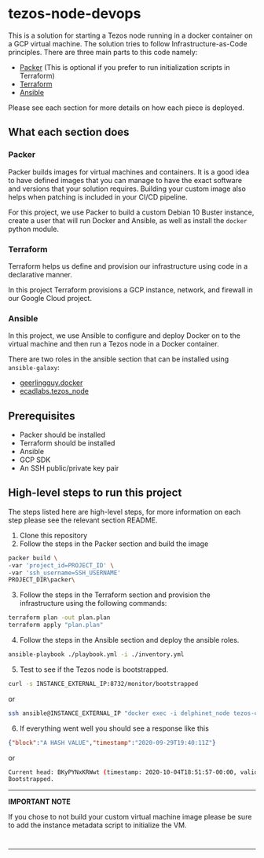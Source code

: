 # tezos-node-devops
This is a solution for starting a Tezos node running in a docker container on a GCP virtual machine. The solution tries to follow Infrastructure-as-Code principles. There are three main parts to this code namely:
* [Packer](packer/) (This is optional if you prefer to run initialization scripts in Terraform)
* [Terraform](terraform/)
* [Ansible](ansible/)

Please see each section for more details on how each piece is deployed.

## What each section does
### Packer
Packer builds images for virtual machines and containers. It is a good idea to have defined images that you can manage to have the exact software and versions that your solution requires. Building your custom image also helps when patching is included in your CI/CD pipeline.

For this project, we use Packer to build a custom Debian 10 Buster instance, create a user that will run Docker and Ansible, as well as install the `docker` python module.

### Terraform
Terraform helps us define and provision our infrastructure using code in a declarative manner.

In this project Terraform provisions a GCP instance, network, and firewall in our Google Cloud project.

### Ansible
In this project, we use Ansible to configure and deploy Docker on to the virtual machine and then run a Tezos node in a Docker container.

There are two roles in the ansible section that can be installed using `ansible-galaxy`:
* [geerlingguy.docker](https://github.com/geerlingguy/ansible-role-docker)
* [ecadlabs.tezos_node](https://github.com/ecadlabs/ansible-role-tezos-node)

## Prerequisites
* Packer should be installed
* Terraform should be installed
* Ansible
* GCP SDK
* An SSH public/private key pair

## High-level steps to run this project
The steps listed here are high-level steps, for more information on each step please see the relevant section README.
1. Clone this repository
2. Follow the steps in the Packer section and build the image
```bash
packer build \
-var 'project_id=PROJECT_ID' \
-var 'ssh_username=SSH_USERNAME'
PROJECT_DIR\packer\
```
3. Follow the steps in the Terraform section and provision the infrastructure using the following commands:
```bash
terraform plan -out plan.plan
terraform apply "plan.plan"
```
4. Follow the steps in the Ansible section and deploy the ansible roles.
```bash
ansible-playbook ./playbook.yml -i ./inventory.yml
```
5. Test to see if the Tezos node is bootstrapped.
```bash
curl -s INSTANCE_EXTERNAL_IP:8732/monitor/bootstrapped
```
or
```bash
ssh ansible@INSTANCE_EXTERNAL_IP "docker exec -i delphinet_node tezos-client bootstrapped"
```
6. If everything went well you should see a response like this
```json
{"block":"A HASH VALUE","timestamp":"2020-09-29T19:40:11Z"}
```
or
```bash
Current head: BKyPYNxKRWwt (timestamp: 2020-10-04T18:51:57-00:00, validation: 2020-10-13T19:59:10-00:00)
Bootstrapped.
```

---
**IMPORTANT NOTE**

If you chose to not build your custom virtual machine image please be sure to add the instance metadata script to initialize the VM.
#

---
